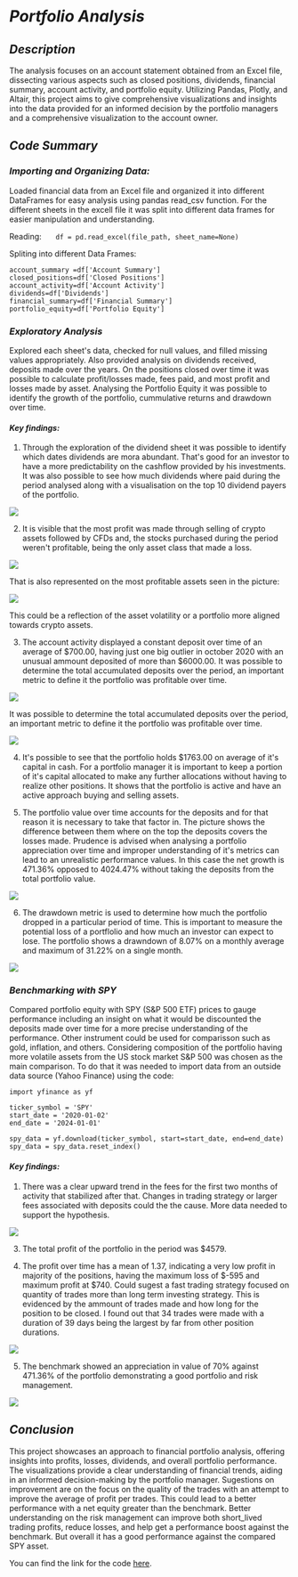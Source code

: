 # *Portfolio Analysis*

## *Description* 
  The analysis focuses on an account statement obtained from an Excel file, dissecting various aspects such as closed positions, dividends, financial summary, account activity, and portfolio equity. Utilizing Pandas, Plotly, and Altair, this project aims to give comprehensive visualizations and insights into the data provided for an informed decision by the portfolio managers and a comprehensive visualization to the account owner.

## *Code Summary*

### *Importing and Organizing Data:* 
  Loaded financial data from an Excel file and organized it into different DataFrames for easy analysis using pandas read_csv function. For the different sheets in the excell file it was split into different data frames for easier manipulation and understanding. 

Reading:
```    df = pd.read_excel(file_path, sheet_name=None) ```

Spliting into different Data Frames:
```
account_summary =df['Account Summary']
closed_positions=df['Closed Positions']
account_activity=df['Account Activity']
dividends=df['Dividends']
financial_summary=df['Financial Summary']
portfolio_equity=df['Portfolio Equity'] 
```
### *Exploratory Analysis* 
  Explored each sheet's data, checked for null values, and filled missing values appropriately. Also provided analysis on dividends received, deposits made over the years. On the positions closed over time it was possible to calculate profit/losses made, fees paid, and most profit and losses made by asset. Analysing the Portfolio Equity it was possible to identify the growth of the portfolio, cummulative returns and drawdown over time.

#### *Key findings:*
1. Through the exploration of the dividend sheet it was possible to identify which dates dividends are mora abundant. That's good for an investor to have a more predictability on the cashflow provided by his investments. It was also possible to see how much dividends where paid during the period analysed along with a visualisation on the top 10 dividend payers of the portfolio.

<img src="images/top_ten_div.png?raw=true"/>

2. It is visible that the most profit was made through selling of crypto assets followed by CFDs and, the stocks purchased during the period weren't profitable, being the only asset class that made a loss.

<img src="images/amount_by_asset.png?raw=true"/>


  That is also represented on the most profitable assets seen in the picture:

<img src="images/profit_by_asset.png?raw=true"/>


  This could be a reflection of the asset volatility or a portfolio more aligned towards crypto assets. 

3. The account activity displayed a constant deposit over time of an average of $700.00, having just one big outlier in october 2020 with an unusual ammount deposited of more than $6000.00. It was possible to determine the total accumulated deposits over the period, an important metric to define it the portfolio was profitable over time.

<img src="images/deposits.png?raw=true"/>

It was possible to determine the total accumulated deposits over the period, an important metric to define it the portfolio was profitable over time.

<img src="images/total_deposits.png?raw=true"/>

4. It's possible to see that the portfolio holds $1763.00 on average of it's capital in cash. For a portfolio manager it is important to keep a portion of it's capital allocated to make any further allocations without having to realize other positions. It shows that the portfolio is active and have an active approach buying and selling assets.

5. The portfolio value over time accounts for the deposits and for that reason it is necessary to take that factor in. The picture shows the difference between them where on the top the deposits covers the losses made. Prudence is advised when analysing a portfolio appreciation over time and improper understanding of it's metrics can lead to an unrealistic performance values. In this case the net growth is 471.36% opposed to 4024.47% without taking the deposits from the total portfolio value.

<img src="images/comparison_portfolio_value.png?raw=true"/>

6. The drawdown metric is used to determine how much the portfolio dropped in a particular period of time. This is important to measure the potential loss of a portflolio and how much an investor can expect to lose. The portfolio shows a drawndown of 8.07% on a monthly average and maximum of 31.22% on a single month. 

<img src="images/drawdown.png?raw=true"/>

### *Benchmarking with SPY* 
  Compared portfolio equity with SPY (S&P 500 ETF) prices to gauge performance including an insight on what it would be discounted the deposits made over time for a more precise understanding of the performance. Other instrument could be used for comparisson such as gold, inflation, and others. Considering composition of the portfolio having more volatile assets from the US stock market S&P 500 was chosen as the main comparison. To do that it was needed to import data from an outside data source (Yahoo Finance) using the code:

```
import yfinance as yf

ticker_symbol = 'SPY'
start_date = '2020-01-02'
end_date = '2024-01-01'

spy_data = yf.download(ticker_symbol, start=start_date, end=end_date)
spy_data = spy_data.reset_index()
```
#### *Key findings:*
1. There was a clear upward trend in the fees for the first two months of activity that stabilized after that. Changes in trading strategy or larger fees associated with deposits could the the cause. More data needed to support the hypothesis.

<img src="images/fees.png?raw=true"/>

3. The total profit of the portfolio in the period was $4579.

4. The profit over time has a mean of  1.37, indicating a very low profit in majority of the positions, having the maximum loss of $-595 and maximum profit at $740. Could sugest a fast trading strategy focused on quantity of trades more than long term investing strategy. This is evidenced by the ammount of trades made and how long for the position to be closed. I found out that 34 trades were made with a duration of 39 days being the largest by far from other position durations.

<img src="images/longest_positions.JPG?raw=true"/>

5. The benchmark showed an appreciation in value of 70% against 471.36% of the portfolio demonstrating a good portfolio and risk management.

<img src="images/portvsspy.JPG?raw=true"/>


## *Conclusion* 
  This project showcases an approach to financial portfolio analysis, offering insights into profits, losses, dividends, and overall portfolio performance. The visualizations provide a clear understanding of financial trends, aiding in an informed decision-making by the portfolio manager. 
  Sugestions on improvement are on the focus on the quality of the trades with an attempt to improve the average of profit per trades. This could lead to a better performance with a net equity greater than the benchmark.
  Better understanding on the risk management can improve both short_lived trading profits, reduce losses, and help get a performance boost against the benchmark. But overall it has a good performance against the compared SPY asset. 


You can find the link for the code [here](https://github.com/RafaelBaltazar/RafaelBaltazar.github.io/blob/590f7836deb1410fbc6ab95c17181532a7ad282d/projects/Portfolio%20Analysis/portfolio_analysis.ipynb).
